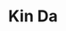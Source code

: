 ---
layout: place
title: "Kin Da"
permalink: /maryland/takoma-park/kin-da.html
stateAbbr: MD
stateName: Maryland
cityName: Takoma Park
seo:
  name: "Kin Da"
  type: Restaurant
  links: https://www.kindatakoma.com/
description: "Green walls & soft lighting set the scene at this storefront serving sushi, curries & Thai fare. Kin Da serves delicious sushi in Takoma Park, Maryland. Try fresh Japanese dishes for a great dining experience. Available for takeout, delivery, lunch, and dinner."
place_id: ChIJm4T1wYLIt4kRw8bZTo22tqs
photos:
  - name: >-
      places/ChIJm4T1wYLIt4kRw8bZTo22tqs/photos/AeeoHcIRrPCPYfj_006vLvcMKBJ_QPGuIYJLzddShKBd7Al40cK_g_NiO1NeCmAIk3yaE6adG1WlBsyGuHTtqv777XVNTW0HSBYJNpNLsyxnQJWEEl47Epyd1Ug5JfTPzD-VoPj1L_TkrEaKnbHdubgV055LIeIdKSjzEqd4CdD_QmrCozcoVsHEwvTa7PZMXwZwbslEjN5vjpp2sssy76D7CLBRYHoBHQLbiKyIM3WlOWcr1-e3o_ZvwQoLbIuFCoTx0jQBRm70enoCFhyiFajEmPYZplQYio25IZqYM8W9C7nxHw
    widthPx: 3000
    heightPx: 4000
    authorAttributions:
      - displayName: Kin Da
        uri: https://maps.google.com/maps/contrib/116870618617682196128
        photoUri: >-
          https://lh3.googleusercontent.com/a-/ALV-UjXAJuOrrWzWPqKJIz8DEo_n-3up8njKqW2pxfuKfwOfp8-eWK5c=s100-p-k-no-mo
    flagContentUri: >-
      https://www.google.com/local/imagery/report/?cb_client=maps_api_places.places_api&image_key=!1e10!2sAF1QipOKuomdBSruk6IrDgUn1Y_ZIc0FJAlF9z5lT-PK&hl=en-US
    googleMapsUri: >-
      https://www.google.com/maps/place//data=!3m4!1e2!3m2!1sAF1QipOKuomdBSruk6IrDgUn1Y_ZIc0FJAlF9z5lT-PK!2e10!4m2!3m1!1s0x89b7c882c1f5849b:0xabb6b68d4ed9c6c3
  - name: >-
      places/ChIJm4T1wYLIt4kRw8bZTo22tqs/photos/AeeoHcKdKsoEfj_zJ_5bXXY8dYHoVBQBGk6SjzkQodP_2_ik8ng46UDaz_nUzmWu4wtoq4sSsXkvGR_9HCVwrLGKH__3JDWrazyP5OuZ7AhCuEsNmdRgRzsHU3t2HvA-fTPvNHTvmvwraSN9EwyRBBWnFr6pmaDDOnz0I_nCwKunAdb9jQD18I8hytYcQGV5Rabij6zIIesZ3bdEQlkIpreT_TqiEH6zEJfPh0NPx9d-1reJBxKNQNdkwGoEzmyegWQ12K1b9ipLb5ggUdchVe30EJe1i-C6Fnwfsgp8If9MTXkfsaMdr24QNFpOR_dP93lIiYgUvb3jp41wQBwC5Z_aFBO19EQTwmQbZ1bVZo26Wl83VxuZcZjtvJoDr4WtR4cLCZIXqx8YPtLqmsksLZzkaztmoVfGeSdTNf1VuY5LYXajOMk9wkzxra2HA8S5Sipe
    widthPx: 4000
    heightPx: 3000
    authorAttributions:
      - displayName: Chanpen Tee
        uri: https://maps.google.com/maps/contrib/108365194098136549861
        photoUri: >-
          https://lh3.googleusercontent.com/a-/ALV-UjXJhTuIQ5tZp1I4rrtuXHQhDhWlA-G22UFTA-5zF5D0VA9C765Vxw=s100-p-k-no-mo
    flagContentUri: >-
      https://www.google.com/local/imagery/report/?cb_client=maps_api_places.places_api&image_key=!1e10!2sCIABIhADycKzkCXwvmgBnL0AAeLS&hl=en-US
    googleMapsUri: >-
      https://www.google.com/maps/place//data=!3m4!1e2!3m2!1sCIABIhADycKzkCXwvmgBnL0AAeLS!2e10!4m2!3m1!1s0x89b7c882c1f5849b:0xabb6b68d4ed9c6c3
  - name: >-
      places/ChIJm4T1wYLIt4kRw8bZTo22tqs/photos/AeeoHcKQyTxhjU15r8iK9qG3UEdDHYjdj56Me41CHRQ51hqSqqFmBMfZWc1PXS3WOTD2huhHXlT95rjP_wj7HLQMm7uxGdf63lKRR3sIgu_0-bI0GnZNz9D2UOal1zUPSpDLptGMw2WwHO1rjvxRnpykMB8gv9tdaq6uzFBe0gcNcg23xrPobP6XmwFPFR9LsEA3skor0ZnEqTpnMxuslCx0Mv5ZgpbzqxegtmnmDTorkT74i5plUc29hz864g4U1uKNtNJOGuN0w2AWINiKp219jejZA6y0UtP8Q-S3fZ8qN3cOHw
    widthPx: 2992
    heightPx: 2992
    authorAttributions:
      - displayName: Kin Da
        uri: https://maps.google.com/maps/contrib/116870618617682196128
        photoUri: >-
          https://lh3.googleusercontent.com/a-/ALV-UjXAJuOrrWzWPqKJIz8DEo_n-3up8njKqW2pxfuKfwOfp8-eWK5c=s100-p-k-no-mo
    flagContentUri: >-
      https://www.google.com/local/imagery/report/?cb_client=maps_api_places.places_api&image_key=!1e10!2sAF1QipNzPzxiJ8N9i1jqtqAUDpAH3HWHBoYlnOuH0NyC&hl=en-US
    googleMapsUri: >-
      https://www.google.com/maps/place//data=!3m4!1e2!3m2!1sAF1QipNzPzxiJ8N9i1jqtqAUDpAH3HWHBoYlnOuH0NyC!2e10!4m2!3m1!1s0x89b7c882c1f5849b:0xabb6b68d4ed9c6c3
  - name: >-
      places/ChIJm4T1wYLIt4kRw8bZTo22tqs/photos/AeeoHcJL9vFJEjb9YeWvMgP7KCRD0HnJLnkkzgCyHzlGDJh05gGCVh5xX3xdE-XcSTH0LWWaTbBxRpl5zOWn0NvXbndt4yJooRs1589AFA7GF2rlEbO55PW2Jt6SpKI21BBUEY_iZCkT1Dd_u7BA__kLw8aros-x3PTTJyumkx0c-Dq-UDK4G01Rj0DDAc2KnIsK2Iw1JEsCeJvdn-3aFjQKgbc9_LjUJjK3eCUA7cDfhbrB2P23ehvtV5vBBoQnq55EA9BA5KENqiYUa0BzCSwWnAHhnl0riZ2k9OPJGaQmR7SomQ
    widthPx: 3000
    heightPx: 4000
    authorAttributions:
      - displayName: Kin Da
        uri: https://maps.google.com/maps/contrib/116870618617682196128
        photoUri: >-
          https://lh3.googleusercontent.com/a-/ALV-UjXAJuOrrWzWPqKJIz8DEo_n-3up8njKqW2pxfuKfwOfp8-eWK5c=s100-p-k-no-mo
    flagContentUri: >-
      https://www.google.com/local/imagery/report/?cb_client=maps_api_places.places_api&image_key=!1e10!2sAF1QipOxa3D9aHEC7Ua_bi03LhZFKbzmzui4yprsLANU&hl=en-US
    googleMapsUri: >-
      https://www.google.com/maps/place//data=!3m4!1e2!3m2!1sAF1QipOxa3D9aHEC7Ua_bi03LhZFKbzmzui4yprsLANU!2e10!4m2!3m1!1s0x89b7c882c1f5849b:0xabb6b68d4ed9c6c3
  - name: >-
      places/ChIJm4T1wYLIt4kRw8bZTo22tqs/photos/AeeoHcIegbwEeFfk8VO22oDhnXkJzUUWZ8YNf3y-UdGRwNh4aEit25-WVWmmuMh8yR4_v-C7nuFS_Z4-KXIsFevi5xAmfqEUfBISCaZrLYC0drLIB_cR4804AIke2-Qz7RALdmCejvCKcELroFPgC_sj7ciPPRL5LNTF9XkXqCPQgpGS0u4nh7RJrnObVgkolUdJ2-YJT-OmqdyGkkcoY_KXz0xUXz5jB_i576r0Ww6Jsks9oY3UbeHu8Uj29WXOzMu2tOXRstQwNVhqALnz76GAV3Kl4GdmQPH4jS6ip_iMkHhXQA
    widthPx: 2992
    heightPx: 2992
    authorAttributions:
      - displayName: Kin Da
        uri: https://maps.google.com/maps/contrib/116870618617682196128
        photoUri: >-
          https://lh3.googleusercontent.com/a-/ALV-UjXAJuOrrWzWPqKJIz8DEo_n-3up8njKqW2pxfuKfwOfp8-eWK5c=s100-p-k-no-mo
    flagContentUri: >-
      https://www.google.com/local/imagery/report/?cb_client=maps_api_places.places_api&image_key=!1e10!2sAF1QipMPlak1j1_Kftx-9Nv_QLxJPeh0spVIF9PrCq9H&hl=en-US
    googleMapsUri: >-
      https://www.google.com/maps/place//data=!3m4!1e2!3m2!1sAF1QipMPlak1j1_Kftx-9Nv_QLxJPeh0spVIF9PrCq9H!2e10!4m2!3m1!1s0x89b7c882c1f5849b:0xabb6b68d4ed9c6c3
  - name: >-
      places/ChIJm4T1wYLIt4kRw8bZTo22tqs/photos/AeeoHcJKLIheEKczjimTAFW8MvQABdxjfaH5CN3xfwhyxUoH1p9e_w0gF50rEdC7YOgcY4KX0p7AZ9Iz5HNpPlbBh1dLfX1-tUltiaLw0sUveF2gEbc7tZ9sC5AVrcakbr3wCIofOoWegO2FkrMvTgMrORTfj5kU-Y5EVhli5St2D_ktgA4EZR_an5dPgE2b2kkIP_ssRTMEc88T_UUb0OlmZV_vYvRs8zOW6KbgOSdRoKvRBPJpcszn-iyZy6pMdqpVDjBq5DRX50SXQj-5TX2M8XhBIDH5aVA0VdPZwv9-m6aYKA
    widthPx: 2992
    heightPx: 2992
    authorAttributions:
      - displayName: Kin Da
        uri: https://maps.google.com/maps/contrib/116870618617682196128
        photoUri: >-
          https://lh3.googleusercontent.com/a-/ALV-UjXAJuOrrWzWPqKJIz8DEo_n-3up8njKqW2pxfuKfwOfp8-eWK5c=s100-p-k-no-mo
    flagContentUri: >-
      https://www.google.com/local/imagery/report/?cb_client=maps_api_places.places_api&image_key=!1e10!2sAF1QipP-RJHm4t8kAyzuv7qCCt8hXLF7td35sWJLeGAg&hl=en-US
    googleMapsUri: >-
      https://www.google.com/maps/place//data=!3m4!1e2!3m2!1sAF1QipP-RJHm4t8kAyzuv7qCCt8hXLF7td35sWJLeGAg!2e10!4m2!3m1!1s0x89b7c882c1f5849b:0xabb6b68d4ed9c6c3
  - name: >-
      places/ChIJm4T1wYLIt4kRw8bZTo22tqs/photos/AeeoHcLy7udoyuN4ojbUPNYOs42_FHcYb0UlTSzQqMlJzLJWaFDpr1rNstccnoNa2UDv_1mq2DwQ72rIUUMPMhnzTNffQRVQhe9-vwnc_PREtl-aJjzQaNCiektz62EgK3DZ5DwvIRnjIUIpUQwSzyweyt9bXGWRHPQbWUETppEVo2uM-5vpDwsHX9vkI6P3UQ9pqPijOy7JaHy2lwTJgs3QRPImpjYBNruLv-L1ru82-BHrXTqqektd-IO-jzZUOqlzRBv9eNOT1SrybfAsKNIwrpVJ5t-VAFRHhimW4It3kGU_CuCg4p5oK1XmtdOMJ2UHM2K7X2h-Cl3KlYf6Se7LyFeWaw-v3IsXm0chDnWExIfy0wIBykLs0UNzizjYBrhWXaqhyldDjkokFcylB-RWKI8DU5XpkyAdZogp7BqgMl4z8Q78
    widthPx: 2992
    heightPx: 2992
    authorAttributions:
      - displayName: Chanpen Tee
        uri: https://maps.google.com/maps/contrib/108365194098136549861
        photoUri: >-
          https://lh3.googleusercontent.com/a-/ALV-UjXJhTuIQ5tZp1I4rrtuXHQhDhWlA-G22UFTA-5zF5D0VA9C765Vxw=s100-p-k-no-mo
    flagContentUri: >-
      https://www.google.com/local/imagery/report/?cb_client=maps_api_places.places_api&image_key=!1e10!2sCIHM0ogKEICAgID3io6LjwE&hl=en-US
    googleMapsUri: >-
      https://www.google.com/maps/place//data=!3m4!1e2!3m2!1sCIHM0ogKEICAgID3io6LjwE!2e10!4m2!3m1!1s0x89b7c882c1f5849b:0xabb6b68d4ed9c6c3
  - name: >-
      places/ChIJm4T1wYLIt4kRw8bZTo22tqs/photos/AeeoHcLLOZu5aZZJwzsRAcjbeDbFpc8j9z4tQMi-pmCALm3iRRpjrP2NkluLPKGlgR9jct3lg19XMpnWx6-ovY2HIglY3SGU9lpR0uosEqQk3e_qp5uDqhxOPOjuNYFjJ1sIi2SsE4M_OwFSSFm9QYWAszBteCUfZCywU2rzM62quZ8zwLsnCZC-D9HWmv-S5-btqv9CVDh6AOQ14uhVIotfFscwo6FfJbGoetzEHRR21xUcyiFKDMWvevUSfpZvrzgLvJ69YR7LoGNjtvQYIY7ExeXmgg8QRftGsW8_zERw8SRPdw
    widthPx: 2992
    heightPx: 2992
    authorAttributions:
      - displayName: Kin Da
        uri: https://maps.google.com/maps/contrib/116870618617682196128
        photoUri: >-
          https://lh3.googleusercontent.com/a-/ALV-UjXAJuOrrWzWPqKJIz8DEo_n-3up8njKqW2pxfuKfwOfp8-eWK5c=s100-p-k-no-mo
    flagContentUri: >-
      https://www.google.com/local/imagery/report/?cb_client=maps_api_places.places_api&image_key=!1e10!2sAF1QipOHXKSlHW1NRJ0dDZY-BmyVzTcQoTZaxwjFf-de&hl=en-US
    googleMapsUri: >-
      https://www.google.com/maps/place//data=!3m4!1e2!3m2!1sAF1QipOHXKSlHW1NRJ0dDZY-BmyVzTcQoTZaxwjFf-de!2e10!4m2!3m1!1s0x89b7c882c1f5849b:0xabb6b68d4ed9c6c3
  - name: >-
      places/ChIJm4T1wYLIt4kRw8bZTo22tqs/photos/AeeoHcIyjO0GsyfNPThgH6jW3-EvBT97PuUxwXQsqFvQv5ZnQykXvb-EtjnvEwDLDQpgy7QG5LFEV1xdl6Pqww4XUCU6WfrR6bFS9Qhxz4AfLFSRL70YogX5qSE_37tHetAI5DZkVI1Y4mkJqZt6OINAiv1kApTbqhB5iFYphZfofeCAFXeJmdlscaNTzGrC5wBIBaqfG2puZ5rt87_FnaZxBKXLbkDfqHBO6YNDqNP_ffKWV1HIMuex5MRWutf0GFBnkQKVhbYv-konyUDcla5mSu7AeT__TZkXbF24G8aLx9yPQw
    widthPx: 2992
    heightPx: 2992
    authorAttributions:
      - displayName: Kin Da
        uri: https://maps.google.com/maps/contrib/116870618617682196128
        photoUri: >-
          https://lh3.googleusercontent.com/a-/ALV-UjXAJuOrrWzWPqKJIz8DEo_n-3up8njKqW2pxfuKfwOfp8-eWK5c=s100-p-k-no-mo
    flagContentUri: >-
      https://www.google.com/local/imagery/report/?cb_client=maps_api_places.places_api&image_key=!1e10!2sAF1QipMDBX0G1IN7dR5A_-Tl8xOzzS_SfyclS-ngVQpQ&hl=en-US
    googleMapsUri: >-
      https://www.google.com/maps/place//data=!3m4!1e2!3m2!1sAF1QipMDBX0G1IN7dR5A_-Tl8xOzzS_SfyclS-ngVQpQ!2e10!4m2!3m1!1s0x89b7c882c1f5849b:0xabb6b68d4ed9c6c3
  - name: >-
      places/ChIJm4T1wYLIt4kRw8bZTo22tqs/photos/AeeoHcIYoHYjwr-jxRbmw8xPhMbmUsWfegXrxfbcyAwaC1ELsaPIM7EZtu348sBkb-FByYHfCHys1HTtcv9kjBJeQd8VMRds_Luf0ZH75Snvtsk3YkpA0RY3T_CsLnAcnTQmZcdzvdPO-SWFndPmwB2GmjIg9cD84PnuLir2igp8Iu7TtluIZmuIK_1ffd3vVjmtx5NHi1L7LIHZr1F4-6j6UjT5JBPziYKduJ4V602ISmzzcngcT02UxSn2BBqPfM3rK8msLp8vtnGY7v6M9Nu7yRcXKjIUPBRJ3ucXq1nEefPp5dd7xjT1gZBXdVZQFeTZEu82gOibDw65gT1ywXF3nSaggdhNgAm-ZghDryHJskH3-oYLzhA7SQbsgnL0P8KrJ62dGRADmrpou3mKlMU1T4DJd0oTCDtyuQtjiZ_dRv0Gqus5
    widthPx: 2992
    heightPx: 2992
    authorAttributions:
      - displayName: Chanpen Tee
        uri: https://maps.google.com/maps/contrib/108365194098136549861
        photoUri: >-
          https://lh3.googleusercontent.com/a-/ALV-UjXJhTuIQ5tZp1I4rrtuXHQhDhWlA-G22UFTA-5zF5D0VA9C765Vxw=s100-p-k-no-mo
    flagContentUri: >-
      https://www.google.com/local/imagery/report/?cb_client=maps_api_places.places_api&image_key=!1e10!2sCIHM0ogKEICAgICvypiEzAE&hl=en-US
    googleMapsUri: >-
      https://www.google.com/maps/place//data=!3m4!1e2!3m2!1sCIHM0ogKEICAgICvypiEzAE!2e10!4m2!3m1!1s0x89b7c882c1f5849b:0xabb6b68d4ed9c6c3
address: 6923 Laurel Ave, Takoma Park, MD 20912, USA
street: 6923 Laurel Ave
city: Takoma Park
state: MD
zip: '20912'
country: USA
neighborhood: null
latitude: '38.974236'
longitude: '-77.012162'
accessibility_options:
  wheelchairAccessibleParking: true
  wheelchairAccessibleEntrance: true
  wheelchairAccessibleRestroom: true
  wheelchairAccessibleSeating: true
business_status: OPERATIONAL
name: Kin Da
google_maps_links:
  directionsUri: >-
    https://www.google.com/maps/dir//''/data=!4m7!4m6!1m1!4e2!1m2!1m1!1s0x89b7c882c1f5849b:0xabb6b68d4ed9c6c3!3e0
  placeUri: https://maps.google.com/?cid=12373277744276555459
  writeAReviewUri: >-
    https://www.google.com/maps/place//data=!4m3!3m2!1s0x89b7c882c1f5849b:0xabb6b68d4ed9c6c3!12e1
  reviewsUri: >-
    https://www.google.com/maps/place//data=!4m4!3m3!1s0x89b7c882c1f5849b:0xabb6b68d4ed9c6c3!9m1!1b1
  photosUri: >-
    https://www.google.com/maps/place//data=!4m3!3m2!1s0x89b7c882c1f5849b:0xabb6b68d4ed9c6c3!10e5
primary_type: Thai Restaurant
opening_hours:
  regular: null
  current: null
secondary_opening_hours:
  regular:
    weekdayDescriptions: null
    type: null
  current:
    weekdayDescriptions: null
    type: null
phone: (240) 582-5122
price_level: PRICE_LEVEL_MODERATE
price_range: $10 &ndash; $20
rating: '4.5'
rating_count: 0
website: https://www.kindatakoma.com/
reviews:
  - name: >-
      places/ChIJm4T1wYLIt4kRw8bZTo22tqs/reviews/ChdDSUhNMG9nS0VJQ0FnSURfbGU2NnZRRRAB
    relativePublishTimeDescription: 2 months ago
    rating: 5
    text:
      text: >-
        Clean restaurant with friendly service and very reasonable prices. Was
        able to try a wide assortment of dishes, which were all very tasty and
        flavorful.


        My favorite was the Pad Thai which had the signature salty, umami taste
        from the fish sauce. I think it's one of the best I've had in the area
        so I would definitely recommend that. The papaya salad was very
        refreshing and I especially liked the spicy sauce from the Prik King.


        My first time trying the mango sticky rice dessert. Despite mangos not
        being in season, I thought it was a great combination of flavors and
        never had anything quite like it.


        Overall, I think the food was very much worth the price and I will be
        back if in the area. Recommend!
      languageCode: en
    originalText:
      text: >-
        Clean restaurant with friendly service and very reasonable prices. Was
        able to try a wide assortment of dishes, which were all very tasty and
        flavorful.


        My favorite was the Pad Thai which had the signature salty, umami taste
        from the fish sauce. I think it's one of the best I've had in the area
        so I would definitely recommend that. The papaya salad was very
        refreshing and I especially liked the spicy sauce from the Prik King.


        My first time trying the mango sticky rice dessert. Despite mangos not
        being in season, I thought it was a great combination of flavors and
        never had anything quite like it.


        Overall, I think the food was very much worth the price and I will be
        back if in the area. Recommend!
      languageCode: en
    authorAttribution:
      displayName: Yiran Liu
      uri: https://www.google.com/maps/contrib/109423758914819953526/reviews
      photoUri: >-
        https://lh3.googleusercontent.com/a/ACg8ocIRgP7C0U6syl_3v5IBFIcPhpbOvzXePdcgLKkRJjbviGiTTA=s128-c0x00000000-cc-rp-mo-ba6
    publishTime: '2025-01-25T21:06:01.793773Z'
    flagContentUri: >-
      https://www.google.com/local/review/rap/report?postId=ChdDSUhNMG9nS0VJQ0FnSURfbGU2NnZRRRAB&d=17924085&t=1
    googleMapsUri: >-
      https://www.google.com/maps/reviews/data=!4m6!14m5!1m4!2m3!1sChdDSUhNMG9nS0VJQ0FnSURfbGU2NnZRRRAB!2m1!1s0x89b7c882c1f5849b:0xabb6b68d4ed9c6c3
  - name: >-
      places/ChIJm4T1wYLIt4kRw8bZTo22tqs/reviews/ChZDSUhNMG9nS0VJQ0FnTURJdEl6emVBEAE
    relativePublishTimeDescription: in the last week
    rating: 5
    text:
      text: >-
        Delicious Drunken Noodles! The Pineapple Fried Rice was also delicious
        and flavorful. Service was great and attentive!
      languageCode: en
    originalText:
      text: >-
        Delicious Drunken Noodles! The Pineapple Fried Rice was also delicious
        and flavorful. Service was great and attentive!
      languageCode: en
    authorAttribution:
      displayName: Kristina
      uri: https://www.google.com/maps/contrib/103463245499881806853/reviews
      photoUri: >-
        https://lh3.googleusercontent.com/a-/ALV-UjXCj8yyAI1Py8NbI_lXAd15dtAS0UYpojTDLaIJiqfSgskRqefR=s128-c0x00000000-cc-rp-mo-ba2
    publishTime: '2025-04-07T14:32:43.558897Z'
    flagContentUri: >-
      https://www.google.com/local/review/rap/report?postId=ChZDSUhNMG9nS0VJQ0FnTURJdEl6emVBEAE&d=17924085&t=1
    googleMapsUri: >-
      https://www.google.com/maps/reviews/data=!4m6!14m5!1m4!2m3!1sChZDSUhNMG9nS0VJQ0FnTURJdEl6emVBEAE!2m1!1s0x89b7c882c1f5849b:0xabb6b68d4ed9c6c3
  - name: >-
      places/ChIJm4T1wYLIt4kRw8bZTo22tqs/reviews/ChdDSUhNMG9nS0VJQ0FnSURQcTg3bGt3RRAB
    relativePublishTimeDescription: 4 months ago
    rating: 1
    text:
      text: >-
        Ordered Basil Fried Rice, Drunken Noodles and Tom kha soup and
        completely disappointed with the quality. The fried rice was bland,
        lacking the rich flavor and seasoning that should make it a standout
        dish. It tasted like plain, overcooked rice with a few scattered veggies
        and bits of protein that barely added anything to the dish. As for the
        drunken noodles, they were a soggy mess, with noodles clumped together
        and an overly sweet sauce that masked any depth of flavor. The portion
        size was also smaller than expected for the price, making the meal feel
        even more underwhelming. If you’re looking for quality Thai food, I
        suggest going elsewhere.
      languageCode: en
    originalText:
      text: >-
        Ordered Basil Fried Rice, Drunken Noodles and Tom kha soup and
        completely disappointed with the quality. The fried rice was bland,
        lacking the rich flavor and seasoning that should make it a standout
        dish. It tasted like plain, overcooked rice with a few scattered veggies
        and bits of protein that barely added anything to the dish. As for the
        drunken noodles, they were a soggy mess, with noodles clumped together
        and an overly sweet sauce that masked any depth of flavor. The portion
        size was also smaller than expected for the price, making the meal feel
        even more underwhelming. If you’re looking for quality Thai food, I
        suggest going elsewhere.
      languageCode: en
    authorAttribution:
      displayName: Romit Ghosh
      uri: https://www.google.com/maps/contrib/112763670087132189478/reviews
      photoUri: >-
        https://lh3.googleusercontent.com/a-/ALV-UjUJ7j9Bu_mvmD2-2P41FsFHIXcYArNHtGAp1zge05I72Me5E53x=s128-c0x00000000-cc-rp-mo
    publishTime: '2024-12-05T16:51:42.264161Z'
    flagContentUri: >-
      https://www.google.com/local/review/rap/report?postId=ChdDSUhNMG9nS0VJQ0FnSURQcTg3bGt3RRAB&d=17924085&t=1
    googleMapsUri: >-
      https://www.google.com/maps/reviews/data=!4m6!14m5!1m4!2m3!1sChdDSUhNMG9nS0VJQ0FnSURQcTg3bGt3RRAB!2m1!1s0x89b7c882c1f5849b:0xabb6b68d4ed9c6c3
  - name: >-
      places/ChIJm4T1wYLIt4kRw8bZTo22tqs/reviews/ChdDSUhNMG9nS0VJQ0FnSUREc2RyQ3lRRRAB
    relativePublishTimeDescription: a year ago
    rating: 1
    text:
      text: >-
        Ordered delivery via Caviar and it came quickly. Both of my sushi rolls
        were disgusting. The rice was mushy and smeared with fingetprints. The
        avocado was brown and extremely soft. The fish was warm and stringy. Two
        of the yellowtail roll pieces had no fish. I still tried it and ate one
        piece of each before giving up. It was really gross. I used to love this
        place. I honestly don’t know how someone would think this is acceptable
        food to serve someone.
      languageCode: en
    originalText:
      text: >-
        Ordered delivery via Caviar and it came quickly. Both of my sushi rolls
        were disgusting. The rice was mushy and smeared with fingetprints. The
        avocado was brown and extremely soft. The fish was warm and stringy. Two
        of the yellowtail roll pieces had no fish. I still tried it and ate one
        piece of each before giving up. It was really gross. I used to love this
        place. I honestly don’t know how someone would think this is acceptable
        food to serve someone.
      languageCode: en
    authorAttribution:
      displayName: D S
      uri: https://www.google.com/maps/contrib/115357729416062854858/reviews
      photoUri: >-
        https://lh3.googleusercontent.com/a/ACg8ocIg4tF6ig100A31qrjC5ED2qUCQ6A_OvMM8SzdFnTMr4oTJ2j0=s128-c0x00000000-cc-rp-mo
    publishTime: '2024-04-11T00:50:50.761987Z'
    flagContentUri: >-
      https://www.google.com/local/review/rap/report?postId=ChdDSUhNMG9nS0VJQ0FnSUREc2RyQ3lRRRAB&d=17924085&t=1
    googleMapsUri: >-
      https://www.google.com/maps/reviews/data=!4m6!14m5!1m4!2m3!1sChdDSUhNMG9nS0VJQ0FnSUREc2RyQ3lRRRAB!2m1!1s0x89b7c882c1f5849b:0xabb6b68d4ed9c6c3
  - name: >-
      places/ChIJm4T1wYLIt4kRw8bZTo22tqs/reviews/ChdDSUhNMG9nS0VJQ0FnTUNJM2VHSnNBRRAB
    relativePublishTimeDescription: a week ago
    rating: 5
    text:
      text: >-
        I am Bill Yee Thai. Huge lover and purveyor of the Thai cuisine. I have
        dined at over 260 Thais in the DMV. I live only blocks now from this
        location. I love! Love it! I do enjoy sushi but have yet to try but
        will. The Thai alone is beyond fresh and elite in my opinion. This is a
        well run tight business with many happy returning customers I notice.
        Prik khing is my fave and it never lets me down. Sawatdee ka!!!!!
      languageCode: en
    originalText:
      text: >-
        I am Bill Yee Thai. Huge lover and purveyor of the Thai cuisine. I have
        dined at over 260 Thais in the DMV. I live only blocks now from this
        location. I love! Love it! I do enjoy sushi but have yet to try but
        will. The Thai alone is beyond fresh and elite in my opinion. This is a
        well run tight business with many happy returning customers I notice.
        Prik khing is my fave and it never lets me down. Sawatdee ka!!!!!
      languageCode: en
    authorAttribution:
      displayName: William Pendzuk
      uri: https://www.google.com/maps/contrib/115810116111926445597/reviews
      photoUri: >-
        https://lh3.googleusercontent.com/a/ACg8ocIozoyf0y2vM5xE0h9tsiSdCRtCvxNGOy4KTDF-uuUXcmvVWw=s128-c0x00000000-cc-rp-mo-ba2
    publishTime: '2025-04-04T04:07:17.381513Z'
    flagContentUri: >-
      https://www.google.com/local/review/rap/report?postId=ChdDSUhNMG9nS0VJQ0FnTUNJM2VHSnNBRRAB&d=17924085&t=1
    googleMapsUri: >-
      https://www.google.com/maps/reviews/data=!4m6!14m5!1m4!2m3!1sChdDSUhNMG9nS0VJQ0FnTUNJM2VHSnNBRRAB!2m1!1s0x89b7c882c1f5849b:0xabb6b68d4ed9c6c3
parking_options:
  paidParkingLot: true
  paidStreetParking: true
  valetParking: false
payment_options:
  acceptsCreditCards: true
  acceptsDebitCards: true
  acceptsCashOnly: false
  acceptsNfc: true
allow_dogs: null
curbside_pickup: null
delivery: true
dine_in: true
good_for_children: true
good_for_groups: true
good_for_sports: false
live_music: false
menu_for_children: false
outdoor_seating: true
reservable: false
restroom: true
serves_beer: true
serves_breakfast: false
serves_brunch: false
serves_cocktails: null
serves_coffee: true
serves_dinner: true
serves_dessert: true
serves_lunch: true
serves_vegetarian_food: true
serves_wine: true
takeout: true
update_category: essentials
summary: >-
  Green walls & soft lighting set the scene at this storefront serving sushi,
  curries & Thai fare.

---